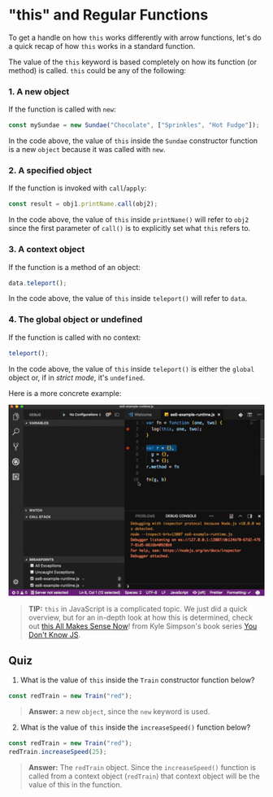 # "this" and Regular Functions

To get a handle on how `this` works differently with arrow functions, let's do a quick recap of how `this` works in a standard function.

The value of the `this` keyword is based completely on how its function (or method) is called. `this` could be any of the following:

### 1. A new object

If the function is called with `new`:

```js
const mySundae = new Sundae("Chocolate", ["Sprinkles", "Hot Fudge"]);
```

In the code above, the value of `this` inside the `Sundae` constructor function is a new `object` because it was called with `new`.

### 2. A specified object

If the function is invoked with `call`/`apply`:

```js
const result = obj1.printName.call(obj2);
```

In the code above, the value of `this` inside `printName()` will refer to `obj2` since the first parameter of `call()` is to explicitly set what `this` refers to.

### 3. A context object

If the function is a method of an object:

```js
data.teleport();
```

In the code above, the value of `this` inside `teleport()` will refer to `data`.

### 4. The global object or undefined

If the function is called with no context:

```js
teleport();
```

In the code above, the value of `this` inside `teleport()` is either the `global` object or, if in _strict mode_, it's `undefined`.

Here is a more concrete example:

!["this" refers to "global"](./img/"this"-refers-to-global-case.gif)

> **TIP:** `this` in JavaScript is a complicated topic. We just did a quick overview, but for an in-depth look at how this is determined, check out [this All Makes Sense Now](https://github.com/getify/You-Dont-Know-JS/blob/master/this%20%26%20object%20prototypes/ch2.md)! from Kyle Simpson's book series [You Don't Know JS](https://github.com/getify/You-Dont-Know-JS/blob/master/README.md).

## Quiz

1.  What is the value of `this` inside the `Train` constructor function below?

```js
const redTrain = new Train("red");
```

> **Answer:** a new `object`, since the `new` keyword is used.

2.  What is the value of `this` inside the `increaseSpeed()` function below?

```js
const redTrain = new Train("red");
redTrain.increaseSpeed(25);
```

> **Answer:** The `redTrain` object. Since the `increaseSpeed()` function is called from a context object (`redTrain`) that context object will be the value of this in the function.
